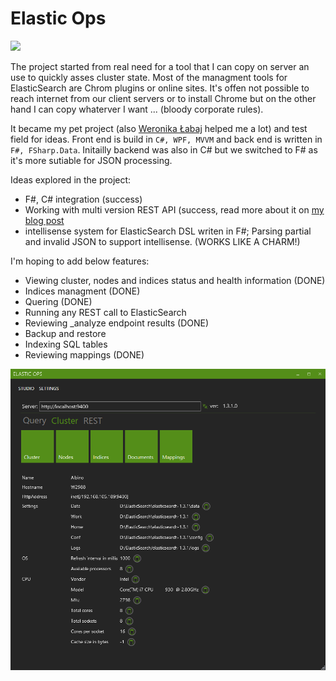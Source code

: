 Elastic Ops
==========



<img src="https://ci.appveyor.com/api/projects/status/uvu9ymptbd1lnfjw?svg=true" height="25px" />

The project started from real need for a tool that I can copy on server an use to quickly asses cluster state. Most of the managment tools for ElasticSearch are Chrom plugins or online sites. It's offen not possible to reach internet from our client servers or to install Chrome but on the other hand I can copy whaterver I want ... (bloody corporate rules).

It became my pet project (also [Weronika Łabaj](https://github.com/weralabaj) helped me a lot) and test field for ideas. Front end is build in `C#, WPF, MVVM` and back end is written in `F#, FSharp.Data`. Initailly backend was also in C# but we switched to F# as it's more sutiable for JSON processing.

Ideas explored in the project:
* F#, C# integration (success) 
* Working with multi version REST API (success, read more about it on [my blog post](http://belczyk.com/2014/06/working-effectively-with-multi-version-apis/)
* intellisense system for ElasticSearch DSL writen in F#; Parsing partial and invalid JSON to support intellisense. (WORKS LIKE A CHARM!)

I'm hoping to add below features:
* Viewing cluster, nodes and indices status and health information (DONE)
* Indices managment (DONE)
* Quering (DONE)
* Running any REST call to ElasticSearch
* Reviewing _analyze endpoint results (DONE) 
* Backup and restore 
* Indexing SQL tables 
* Reviewing mappings (DONE)

![ElsticOps main screen](/docs/images/elastic.png)
